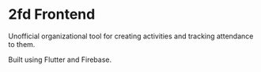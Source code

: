 # 2fd Frontend

Unofficial organizational tool for creating activities and tracking attendance to them.

Built using Flutter and Firebase.

